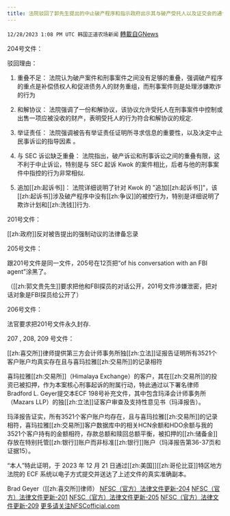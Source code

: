 ```yaml
---
title: 法院驳回了郭先生提出的中止破产程序和指示政府出示其与破产受托人以及证交会的通信的动议。
---
```

`12/28/2023 1:08 PM UTC 韩国正道农场新闻` [轉載自GNews](https://gnews.org/articles/2160860)

 
204号文件：

驳回理由：

  

1.    重叠不足： 法院认为破产案件和刑事案件之间没有足够的重叠，强调破产程序的重点是补偿债权人和促进债务人的财务重组，而刑事案件则是处理涉嫌欺诈的行为

  

2.    和解协议： 法院强调了一份和解协议，该协议允许受托人在刑事案件中控制或出售一项应被没收的财产，表明受托人的行为符合和解协议的规定.

  

3.    举证责任： 法院强调被告有举证责任证明所寻求信息的重要性，以及决定中止民事诉讼的指导因素 。

  

4.    与 SEC 诉讼缺乏重叠： 法院指出，破产诉讼和刑事诉讼之间的重叠有限，这不利于中止诉讼，特别是与 SEC 起诉 Kwok 的案件相比，后者与他的刑事案件中指控的行为非常相似.

  

5.    追加[[zh:起诉书]]： 法院详细说明了针对 Kwok 的 "追加[[zh:起诉书]]"，该[[zh:起诉书]]涉及破产程序中没有[[zh:争议]]的被控行为，特别是详细说明了欺诈计划和[[zh:洗钱]]行为.

  

  

201号文件：

[[zh:政府]]反对被告提出的强制动议的法律备忘录

  

205号文件：

跟201号文件是同一文件，205号在12页把“of his conversation with an FBI agent”涂黑了。

（[[zh:郭文贵先生]]要求把他和FBI探员的对话公开，201号文件涉嫌泄密，把对话对象是FBI探员给公开了）

  

206号文件：

法官要求把201号文件永久封存.

  

  

  

207 , 208, 209 号文件：

  

[[zh:喜交所]]律师提供第三方会计师事务所独[[zh:立法]]证报告证明所有3521个客户账户均真实存在且与喜玛拉雅[[zh:交易所]]的记录相符

  

喜玛拉雅[[zh:交易所]]（Himalaya Exchange）的客户，其在[[zh:交易所]]的投资已被扣押，作为本案核心刑事起诉的附属行动，特此通过以下署名律师Bradford L. Geyer提交本ECF 198号补充文件，其中包含玛泽会计师事务所（Mazars LLP）的独[[zh:立法]]证客户审查及支持性意见书（玛泽报告）。

  

玛泽报告证实，所有3521个客户账户均存在，且与喜玛拉雅[[zh:交易所]]的记录相符，喜玛拉雅[[zh:交易所]]客户数据库中的相关HCN余额和HDO余额与我的3521个客户持有的金额相符，存款总额和赎回总额平衡，被扣押的[[zh:储备金]]存放在特别托管[[zh:银行]]账户而非标准[[zh:银行]]账户（玛泽报告第36-37页和证据15）。

  

  

“本人”特此证明，于 2023 年 12 月 21 日通过[[zh:美国]][[zh:哥伦比亚]]特区地方法院的 ECF 系统以电子方式提交并送达了上述文件的真实准确副本。

Brad Geyer（[[zh:喜交所]]律师）
[NFSC（官方）法律文件更新-204](https://nfscofficial.com/wp-content/uploads/2023/12/Case-23_cr_00118-Doc-204.pdf)
[NFSC（官方）法律文件更新-201](https://nfscofficial.com/wp-content/uploads/2023/12/Case-23_cr_00118-Doc-201.pdf)
[NFSC（官方）法律文件更新-205](https://nfscofficial.com/wp-content/uploads/2023/12/Case-23_cr_00118-Doc-205.pdf)
[NFSC（官方）法律文件更新-209](https://nfscofficial.com/wp-content/uploads/2023/12/Case-23_cr_00118-Doc-209.pdf)
[更多请关注NFSCofficial.com](https://nfscofficial.com/2023/04/22/court-case-documents/)

